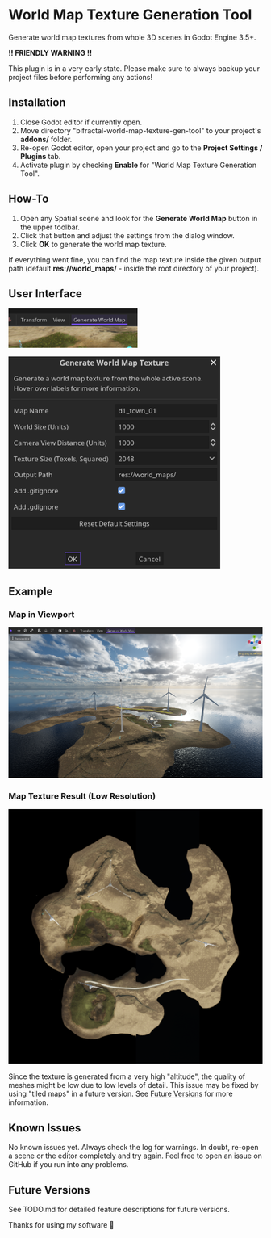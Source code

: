# World Map Texture Generation Tool

Generate world map textures from whole 3D scenes in Godot Engine 3.5+.

**!! FRIENDLY WARNING !!**

This plugin is in a very early state. Please make sure to always backup your project files before performing any actions!

## Installation
1. Close Godot editor if currently open.
2. Move directory "bifractal-world-map-texture-gen-tool" to your project's **addons/** folder.
3. Re-open Godot editor, open your project and go to the **Project Settings / Plugins** tab.
4. Activate plugin by checking **Enable** for "World Map Texture Generation Tool".

## How-To
1. Open any Spatial scene and look for the **Generate World Map** button in the upper toolbar.
2. Click that button and adjust the settings from the dialog window.
3. Click **OK** to generate the world map texture.

If everything went fine, you can find the map texture inside the given output path (default **res://world_maps/** - inside the root directory of your project).

## User Interface
![UI - Toolbar Button](images/ui_toolbar_button.png)

![UI - Dialog](images/ui_dialog.png)

## Example
### Map in Viewport
![UI - Viewport](images/ui_viewport.png)

### Map Texture Result (Low Resolution)
![Map Preview](images/d1_town_01.png)

Since the texture is generated from a very high "altitude", the quality of meshes might be low due to low levels of detail. This issue may be fixed by using "tiled maps" in a future version. See [Future Versions](#future-versions) for more information.

## Known Issues
No known issues yet. Always check the log for warnings. In doubt, re-open a scene or the editor completely and try again. Feel free to open an issue on GitHub if you run into any problems.

## Future Versions
See TODO.md for detailed feature descriptions for future versions.

Thanks for using my software 💜
